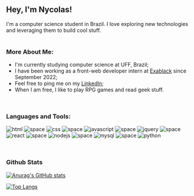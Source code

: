 ## Hey, I'm Nycolas!

I'm a computer science student in Brazil. I love exploring new technologies and leveraging them to build cool stuff.
<br/>
<br/>
  
### More About Me:
- I'm currently studying computer science at UFF, Brazil;
- I have been working as a front-web developer intern at [Exablack](https://www.linkedin.com/company/exablack/) since September 2022;
- Feel free to ping me on my [LinkedIn](https://www.linkedin.com/in/nycolas-felipe-0448b6150/);
- When I am free, I like to play RPG games and read geek stuff.
<br>

### Languages and Tools:
![html](https://user-images.githubusercontent.com/71052352/168397010-dff8cf39-1f0e-47b5-ad8a-95f603fde470.png)
![space](https://user-images.githubusercontent.com/71052352/168397384-e1576a6a-530c-4c3d-a2bf-c49bf1e8a07b.png)
![css](https://user-images.githubusercontent.com/71052352/168397022-65b98a9b-bbf2-46d3-80c4-06fcab29b9d4.png)
![space](https://user-images.githubusercontent.com/71052352/168397384-e1576a6a-530c-4c3d-a2bf-c49bf1e8a07b.png)
![javascript](https://user-images.githubusercontent.com/71052352/168397032-bfb368c6-f81c-4ba0-82bc-0df7a8bfa86e.png)
![space](https://user-images.githubusercontent.com/71052352/168397384-e1576a6a-530c-4c3d-a2bf-c49bf1e8a07b.png)
![jquery](https://user-images.githubusercontent.com/71052352/193496573-c4f68692-bd7e-4734-b691-1035edb6cf11.png)
![space](https://user-images.githubusercontent.com/71052352/168397384-e1576a6a-530c-4c3d-a2bf-c49bf1e8a07b.png)
![react](https://user-images.githubusercontent.com/71052352/193496818-8514be69-5604-4cba-b068-da472e982667.png)
![space](https://user-images.githubusercontent.com/71052352/168397384-e1576a6a-530c-4c3d-a2bf-c49bf1e8a07b.png)
![nodejs](https://user-images.githubusercontent.com/71052352/176318449-270cfda1-be0b-4f2c-a3c1-a9cbcd4917e3.png)
![space](https://user-images.githubusercontent.com/71052352/168397384-e1576a6a-530c-4c3d-a2bf-c49bf1e8a07b.png)
![mysql](https://user-images.githubusercontent.com/71052352/176318656-e8b5a28a-f4a0-4c6c-bd88-24705f567608.png)
![space](https://user-images.githubusercontent.com/71052352/168397384-e1576a6a-530c-4c3d-a2bf-c49bf1e8a07b.png)
![python](https://user-images.githubusercontent.com/71052352/193496420-1edc04f5-63af-43a6-b4bf-d90c4b35b7fa.png)

<br>

### Github Stats
<a href='https://github.com/nycolasfelipe/github-stats-transparent'>

![Anurag's GitHub stats](https://github-readme-stats.vercel.app/api?username=nycolasfelipe&hide=prs,issues&show_icons=true&theme=codeSTACKr)

[![Top Langs](https://github-readme-stats.vercel.app/api/top-langs/?username=nycolasfelipe&hide=yacc,game%20maker%20language,&layout=compact&theme=codeSTACKr)](https://github.com/nycolasfelipe/github-readme-stats)
